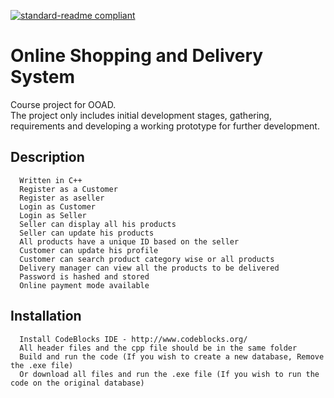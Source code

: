 [![standard-readme compliant](https://img.shields.io/badge/readme%20style-standard-brightgreen.svg?style=flat-square)](https://github.com/RichardLitt/standard-readme)

# Online Shopping and Delivery System
  Course project for OOAD.  
  The project only includes initial development stages, gathering, requirements and developing a working prototype for further development.
  
## Description 
      Written in C++
      Register as a Customer
      Register as aseller
      Login as Customer 
      Login as Seller
      Seller can display all his products
      Seller can update his products
      All products have a unique ID based on the seller
      Customer can update his profile
      Customer can search product category wise or all products 
      Delivery manager can view all the products to be delivered
      Password is hashed and stored
      Online payment mode available
      
## Installation
      Install CodeBlocks IDE - http://www.codeblocks.org/
      All header files and the cpp file should be in the same folder
      Build and run the code (If you wish to create a new database, Remove the .exe file)
      Or download all files and run the .exe file (If you wish to run the code on the original database)
      
